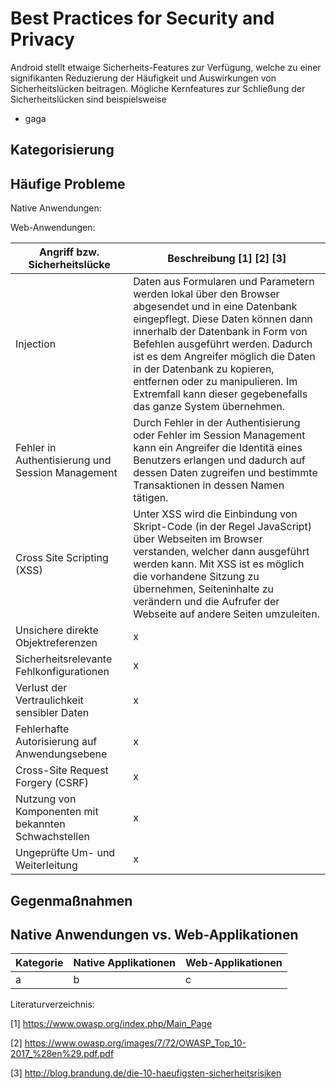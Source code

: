 # Best Practices for Security and Privacy

Android stellt etwaige Sicherheits-Features zur Verfügung, welche zu einer signifikanten Reduzierung der Häufigkeit und Auswirkungen von Sicherheitslücken beitragen. Mögliche Kernfeatures zur Schließung der Sicherheitslücken sind beispielsweise

* gaga

## Kategorisierung 




## Häufige Probleme

Native Anwendungen:



Web-Anwendungen: 

|Angriff bzw. Sicherheitslücke|Beschreibung [1] [2] [3]|
|---|---|
|Injection|Daten aus Formularen und Parametern werden lokal über den Browser abgesendet und in eine Datenbank eingepflegt. Diese Daten können dann innerhalb der Datenbank in Form von Befehlen ausgeführt werden. Dadurch ist es dem Angreifer möglich die Daten in der Datenbank zu kopieren, entfernen oder zu manipulieren. Im Extremfall kann dieser gegebenefalls das ganze System übernehmen.|
|Fehler in Authentisierung und Session Management|Durch Fehler in der Authentisierung oder Fehler im Session Management kann ein Angreifer die Identitä eines Benutzers erlangen und dadurch auf dessen Daten zugreifen und bestimmte Transaktionen in dessen Namen tätigen.|
|Cross Site Scripting (XSS)|Unter XSS wird die Einbindung von Skript-Code (in der Regel JavaScript) über Webseiten im Browser verstanden, welcher dann ausgeführt werden kann. Mit XSS ist es möglich die vorhandene Sitzung zu übernehmen, Seiteninhalte zu verändern und die Aufrufer der Webseite auf andere Seiten umzuleiten.|
|Unsichere direkte Objektreferenzen|x|
|Sicherheitsrelevante Fehlkonfigurationen|x|
|Verlust der Vertraulichkeit sensibler Daten|x|
|Fehlerhafte Autorisierung auf Anwendungsebene|x|
|Cross-Site Request Forgery (CSRF)|x|
|Nutzung von Komponenten mit bekannten Schwachstellen|x|
|Ungeprüfte Um- und Weiterleitung|x|



## Gegenmaßnahmen

## Native Anwendungen vs. Web-Applikationen

|Kategorie|Native Applikationen| Web-Applikationen|
|-------------|------------------------------|-----------------------------|
| a | b | c |


Literaturverzeichnis:

[1] https://www.owasp.org/index.php/Main_Page

[2] https://www.owasp.org/images/7/72/OWASP_Top_10-2017_%28en%29.pdf.pdf

[3] http://blog.brandung.de/die-10-haeufigsten-sicherheitsrisiken
